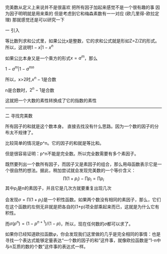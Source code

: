 
完美数从定义上来说并不是很喜欢
把所有因子加起来感觉不是一个很有趣的事
因为因子明明就是用来乘的
但是考虑到它和梅森素数有一一对应
(欧几里得-欧拉定理)
那就感觉还是可以研究一下 


一  引入

等比数列求和公式里，如果公比x是整数，它的求和公式就是形如Z=Z/Z的形式。所以，这说明$1-x|1-x^n$

如果公比本身又是一个乘方的形式$x=a^m$，那么

$1-a^m|1-a^{mn}$

所以，x>2时,$x^n-1$是合数

n是合数时，$2^n-1$是合数



这就把一个大数的素性转换成了它的指数的素性


---

二 寻找完美数

所有因子的和就是这个数本身。
直接去找没有什么思路。因为一个数的因子的分布太不规律了。

比较简单的情况是p^n。它的因子的和就是等比和。

但是很容易证明：p^n不能是完全数。所以完全数需要有多个素因子。


既然要列出一个数所有因子，而因子又是素因子的组合，那么用母函数表示它是一个很自然的想法。据此，稍加尝试就会发现完美数的一个等价含义：
$$
\prod(1+p_i)-\prod p_i=\prod p_i
$$
其中$p_i$是n的素因子，并且它是几次方就要重复出现几次

会发现$\sigma=\prod(1+p_i)$是一个积性函数。如果两个数没有相同的素因子，那么，它们在这个函数的左侧无非就是把各自的(1+p)项全部乘起来而已，这就是为什么它有积性。


而$\sigma(p^n)=(1-p^{n+1})/(1-p)$，所以，现在任何数的$\sigma$都可以求了。

如果你已经知道欧拉函数$\varphi$，你会发现我们这里做的几乎是完全相同的事情：也是寻找一个表达式能够定量表达“一个数的因子的和”这件事，就像欧拉函数是“1-n中与n互质的数的个数”这件事的表达式一样。


